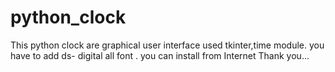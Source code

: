# python_clock
This python clock are graphical user interface used tkinter,time module.
you have to add ds- digital all font .
you can install from Internet
Thank you...
